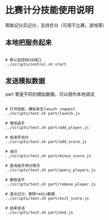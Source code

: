 # 比赛计分技能使用说明

帮助记分员记分，支持负分（可用于比赛，游戏等）

## 本地把服务起来

```shell

# 默认监控8016端口
../scripts/control.sh start

```

## 发送模拟数据

part 里是不同的模拟数据，可以用作本地调试

```shell

# 打开技能，模拟发生lanuch request
../scripts/test.sh part/launch.js

# 增加选手
../scripts/test.sh part/add_player.js

# 给选手加分
../scripts/test.sh part/add_score.js

# 减分
../scripts/test.sh part/minus_score.js

# 查询选手得分情况
../scripts/test.sh part/query_players.js

# 删除选手
../scripts/test.sh part/remove_player.js

# 退出记分，删除redis数据
../scripts/test.sh part/exit_score.js

# 结束会话
../scripts/test.sh part/end.js

```
